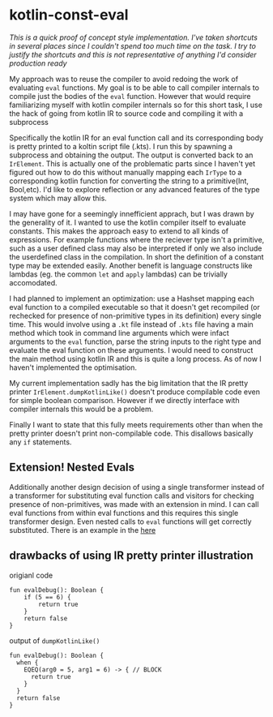 # kotlin-const-eval

*This is a quick proof of concept style implementation. I've taken shortcuts in several places since I couldn't spend too much time on the task. I try to justify the shortcuts and this is not representative of anything I'd consider production ready*

My approach was to reuse the compiler to avoid redoing the work of evaluating `eval` functions. My goal is to be able to call compiler internals to compile just the bodies of the `eval` function. However that would require familiarizing myself with kotlin compiler internals so for this short task, I use the hack of going from kotlin IR to source code and compiling it with a subprocess

Specifically the kotlin IR  for an eval function call and its corresponding body is pretty printed to a koltin script file (.kts). I run this by spawning a subprocess and obtaining the output. The output is converted back to an `IrElement`. This is actually one of the problematic parts since I haven't yet figured out how to do this without manually mapping each `IrType` to a corresponding kotlin function for converting the string to a primitive(Int, Bool,etc). I'd like to explore reflection or any advanced features of the type system which may allow this.

I may have gone for a seemingly innefficient apprach, but I was drawn by the generality of it. I wanted to use the kotlin compiler itself to evaluate constants. This makes the approach easy to extend to all kinds of expressions. For example functions where the reciever type isn't a primitive, such as a user defined class may also be interpreted if only we also include the userdefined class in the compilation. In short the definition of a constant type may be extended easily. Another benefit is language constructs like lambdas (eg. the common `let` and `apply` lambdas) can be trivially accomodated.

I had planned to implement an optimization: use a Hashset mapping each eval function to a compiled executable so that it doesn't get recompiled (or rechecked for presence of non-primitive types in its definition) every single time. This would involve using a `.kt` file instead of `.kts` file having a main method which took in command line arguments which were infact arguments to the `eval` function, parse the string inputs to the right type and evaluate the eval function on these arguments. I would need to construct the main method using kotlin IR and this is quite a long process. As of now I haven't implemented the optimisation.

My current implementation sadly has the big limitation that the IR pretty printer `IrElement.dumpKotlinLike()` doesn't produce compilable code even for simple boolean comparison. However if we directly interface with compiler internals this would be a problem.

Finally I want to state that this fully meets requirements other than when the pretty printer doesn't print non-compilable code. This disallows basically any `if` statements.

## Extension! Nested Evals

Additionally another design decision of using a single transformer instead of a transformer for substituting eval function calls and visitors for checking presence of non-primitives, was made with an extension in mind. I can call eval functions from within eval functions and this requires this single transformer design.
Even nested calls to `eval` functions will get correctly substituted. There is an example in the [here](https://github.com/edwin1729/kotlin-const-eval/blob/main/kotlin-ir-plugin/src/test/kotlin/com/constant/eval/IrPluginTest.kt#L44)

## drawbacks of using IR pretty printer illustration
origianl code
```
fun evalDebug(): Boolean {
    if (5 == 6) {
        return true
    }
    return false
}
```
output of `dumpKotlinLike()`
```
fun evalDebug(): Boolean {
  when {
    EQEQ(arg0 = 5, arg1 = 6) -> { // BLOCK
      return true
    }
  }
  return false
}
```
